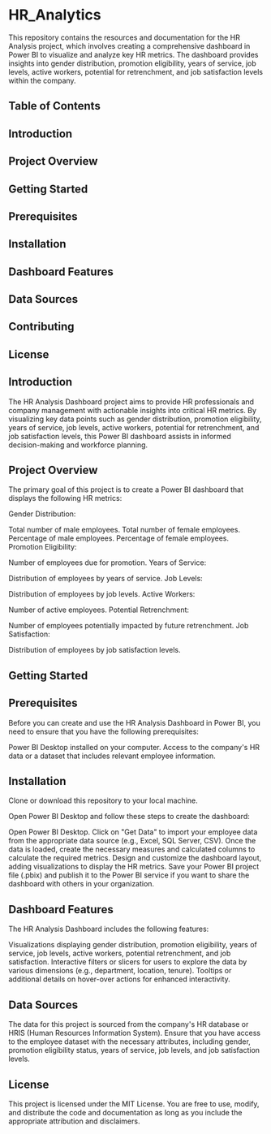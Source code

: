 # HR_Analytics

This repository contains the resources and documentation for the HR Analysis project, which involves creating a comprehensive dashboard in Power BI to visualize and analyze key HR metrics. The dashboard provides insights into gender distribution, promotion eligibility, years of service, job levels, active workers, potential for retrenchment, and job satisfaction levels within the company.

## Table of Contents

## Introduction
## Project Overview
## Getting Started
## Prerequisites
## Installation
## Dashboard Features
## Data Sources
## Contributing
## License


## Introduction
The HR Analysis Dashboard project aims to provide HR professionals and company management with actionable insights into critical HR metrics. By visualizing key data points such as gender distribution, promotion eligibility, years of service, job levels, active workers, potential for retrenchment, and job satisfaction levels, this Power BI dashboard assists in informed decision-making and workforce planning.

## Project Overview
The primary goal of this project is to create a Power BI dashboard that displays the following HR metrics:

Gender Distribution:

Total number of male employees.
Total number of female employees.
Percentage of male employees.
Percentage of female employees.
Promotion Eligibility:

Number of employees due for promotion.
Years of Service:

Distribution of employees by years of service.
Job Levels:

Distribution of employees by job levels.
Active Workers:

Number of active employees.
Potential Retrenchment:

Number of employees potentially impacted by future retrenchment.
Job Satisfaction:

Distribution of employees by job satisfaction levels.

## Getting Started

## Prerequisites
Before you can create and use the HR Analysis Dashboard in Power BI, you need to ensure that you have the following prerequisites:

Power BI Desktop installed on your computer.
Access to the company's HR data or a dataset that includes relevant employee information.
## Installation
Clone or download this repository to your local machine.

Open Power BI Desktop and follow these steps to create the dashboard:

Open Power BI Desktop.
Click on "Get Data" to import your employee data from the appropriate data source (e.g., Excel, SQL Server, CSV).
Once the data is loaded, create the necessary measures and calculated columns to calculate the required metrics.
Design and customize the dashboard layout, adding visualizations to display the HR metrics.
Save your Power BI project file (.pbix) and publish it to the Power BI service if you want to share the dashboard with others in your organization.

## Dashboard Features
The HR Analysis Dashboard includes the following features:

Visualizations displaying gender distribution, promotion eligibility, years of service, job levels, active workers, potential retrenchment, and job satisfaction.
Interactive filters or slicers for users to explore the data by various dimensions (e.g., department, location, tenure).
Tooltips or additional details on hover-over actions for enhanced interactivity.
## Data Sources
The data for this project is sourced from the company's HR database or HRIS (Human Resources Information System). Ensure that you have access to the employee dataset with the necessary attributes, including gender, promotion eligibility status, years of service, job levels, and job satisfaction levels.

## License
This project is licensed under the MIT License. You are free to use, modify, and distribute the code and documentation as long as you include the appropriate attribution and disclaimers.

